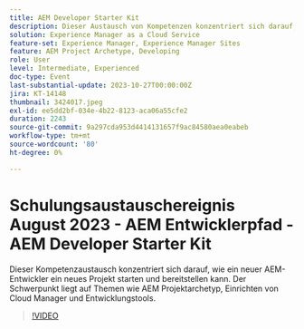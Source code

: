 ```yaml
---
title: AEM Developer Starter Kit
description: Dieser Austausch von Kompetenzen konzentriert sich darauf, wie ein neuer AEM-Entwickler ein neues Projekt starten und bereitstellen kann. Der Schwerpunkt liegt auf Themen wie AEM Projektarchetyp, Einrichten von Cloud Manager und Entwicklungstools.
solution: Experience Manager as a Cloud Service
feature-set: Experience Manager, Experience Manager Sites
feature: AEM Project Archetype, Developing
role: User
level: Intermediate, Experienced
doc-type: Event
last-substantial-update: 2023-10-27T00:00:00Z
jira: KT-14148
thumbnail: 3424017.jpeg
exl-id: ee5dd2bf-034e-4b22-8123-aca06a55cfe2
duration: 2243
source-git-commit: 9a297cda953d4414131657f9ac84580aea0eabeb
workflow-type: tm+mt
source-wordcount: '80'
ht-degree: 0%

---
```


# Schulungsaustauschereignis August 2023 - AEM Entwicklerpfad - AEM Developer Starter Kit

Dieser Kompetenzaustausch konzentriert sich darauf, wie ein neuer AEM-Entwickler ein neues Projekt starten und bereitstellen kann. Der Schwerpunkt liegt auf Themen wie AEM Projektarchetyp, Einrichten von Cloud Manager und Entwicklungstools.

>[!VIDEO](https://video.tv.adobe.com/v/3424017/?learn=on)
